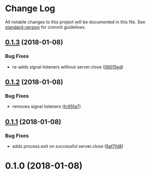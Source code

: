 # Change Log

All notable changes to this project will be documented in this file. See [standard-version](https://github.com/conventional-changelog/standard-version) for commit guidelines.

<a name="0.1.3"></a>
## [0.1.3](https://github.com/jasonsites/proxy-es-aws/compare/v0.1.2...v0.1.3) (2018-01-08)


### Bug Fixes

* re-adds signal listeners without server.close ([06015ed](https://github.com/jasonsites/proxy-es-aws/commit/06015ed))



<a name="0.1.2"></a>
## [0.1.2](https://github.com/jasonsites/proxy-es-aws/compare/v0.1.1...v0.1.2) (2018-01-08)


### Bug Fixes

* removes signal listeners ([fc95fa7](https://github.com/jasonsites/proxy-es-aws/commit/fc95fa7))



<a name="0.1.1"></a>
## [0.1.1](https://github.com/jasonsites/proxy-es-aws/compare/v0.1.0...v0.1.1) (2018-01-08)


### Bug Fixes

* adds process.exit on successful server.close ([9af7fd8](https://github.com/jasonsites/proxy-es-aws/commit/9af7fd8))



<a name="0.1.0"></a>
# 0.1.0 (2018-01-08)
